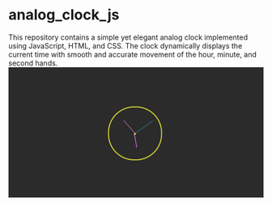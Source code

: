 # analog_clock_js

This repository contains a simple yet elegant analog clock implemented using JavaScript, HTML, and CSS. The clock dynamically displays the current time with smooth and accurate movement of the hour, minute, and second hands.
![alt text](image.png)
